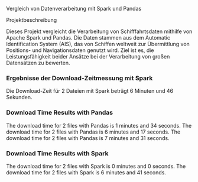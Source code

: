 Vergleich von Datenverarbeitung mit Spark und Pandas

Projektbeschreibung

Dieses Projekt vergleicht die Verarbeitung von Schifffahrtsdaten mithilfe von Apache Spark und Pandas. Die Daten stammen aus dem Automatic Identification System (AIS), das von Schiffen weltweit zur Übermittlung von Positions- und Navigationsdaten genutzt wird. Ziel ist es, die Leistungsfähigkeit beider Ansätze bei der Verarbeitung von großen Datensätzen zu bewerten.



### Ergebnisse der Download-Zeitmessung mit Spark
Die Download-Zeit für 2 Dateien mit Spark beträgt 6 Minuten und 46 Sekunden.

### Download Time Results with Pandas
The download time for 2 files with Pandas is 1 minutes and 34 seconds.
The download time for 2 files with Pandas is 6 minutes and 17 seconds.
The download time for 2 files with Pandas is 7 minutes and 31 seconds.

### Download Time Results with Spark
The download time for 2 files with Spark is 0 minutes and 0 seconds.
The download time for 2 files with Spark is 6 minutes and 41 seconds.
